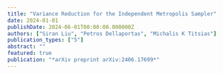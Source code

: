 ```yaml
---
title: "Variance Reduction for the Independent Metropolis Sampler"
date: 2024-01-01
publishDate: 2024-06-01T00:00:00.000000Z
authors: ["Siran Liu", "Petros Dellaportas", "Michalis K Titsias"]
publication_types: ["5"]
abstract: ""
featured: true
publication: "*arXiv preprint arXiv:2406.17699*"
---
```

